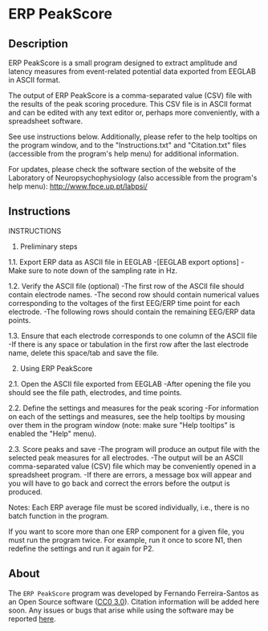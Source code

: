 # ERP PeakScore

## Description
ERP PeakScore is a small program designed to extract amplitude and latency measures from event-related potential data exported from EEGLAB in ASCII format.

The output of ERP PeakScore is a comma-separated value (CSV) file with the results of the peak scoring procedure. This CSV file is in ASCII format and can be edited with any text editor or, perhaps more conveniently, with a spreadsheet software.

See use instructions below. Additionally, please refer to the help tooltips on the program window, and to the "Instructions.txt" and "Citation.txt" files (accessible from the program's help menu) for additional information.

For updates, please check the software section of the website of 
the Laboratory of Neuropsychophysiology (also accessible from the 
program's help menu):
http://www.fpce.up.pt/labpsi/

## Instructions
INSTRUCTIONS

1. Preliminary steps

1.1. Export ERP data as ASCII file in EEGLAB
		-[EEGLAB export options]
		-Make sure to note down of the sampling rate in Hz.

1.2. Verify the ASCII file (optional)
		-The first row of the ASCII file should contain electrode names.
		-The second row should contain numerical values corresponding to 
		the voltages of the first EEG/ERP time point for each electrode.
		-The following rows should contain the remaining EEG/ERP data 
		points.

1.3. Ensure that each electrode corresponds to one column of the ASCII file 
		-If there is any space or tabulation in the first row after the last 
		electrode name, delete this space/tab and save the file.

2. Using ERP PeakScore

2.1. Open the ASCII file exported from EEGLAB
		-After opening the file you should see the file path, electrodes,
		and time points.

2.2. Define the settings and measures for the peak scoring
		-For information on each of the settings and measures, see the 
		help tooltips by mousing over them in the program window (note:
		make sure "Help tooltips" is enabled the "Help" menu).

2.3. Score peaks and save
		-The program will produce an output file with the selected peak
		measures for all electrodes.
		-The output will be an ASCII comma-separated value (CSV) file 
		which may be conveniently opened in a spreadsheet program.
		-If there are errors, a message box will appear and you will 
		have to go back and correct the errors before the output is
		produced.

Notes:
Each ERP average file must be scored individually, i.e., there is no 
batch function in the program.

If you want to score more than one ERP component for a given file, 
you must run the program twice. For example, run it once to score N1,
then redefine the settings and run it again for P2.

## About
The `ERP PeakScore` program was developed by Fernando Ferreira-Santos as an Open Source software ([CC0 3.0](https://github.com/ferreira-santos/ERP_PeakScore/blob/master/LICENSE)). Citation information will be added here soon. Any issues or bugs that arise while using the software may be reported [here](https://github.com/ferreira-santos/ERP_PeakScore/issues).
